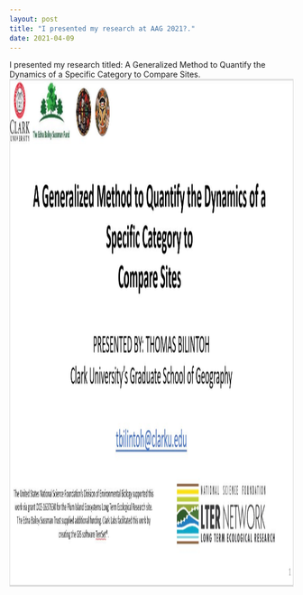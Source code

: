 ```yaml
---
layout: post
title: "I presented my research at AAG 2021?."
date: 2021-04-09
---
```

I presented my research titled: A Generalized Method to Quantify the Dynamics of a Specific Category to Compare Sites.
<img src="COMA.jpg" width="900" height="900"> 

				
		

